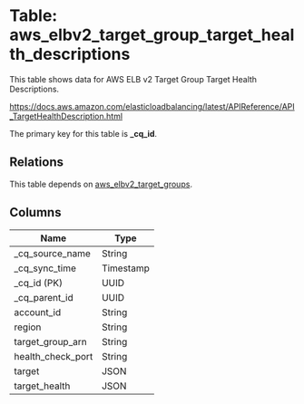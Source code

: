 # Table: aws_elbv2_target_group_target_health_descriptions

This table shows data for AWS ELB v2 Target Group Target Health Descriptions.

https://docs.aws.amazon.com/elasticloadbalancing/latest/APIReference/API_TargetHealthDescription.html

The primary key for this table is **_cq_id**.

## Relations

This table depends on [aws_elbv2_target_groups](aws_elbv2_target_groups).

## Columns

| Name          | Type          |
| ------------- | ------------- |
|_cq_source_name|String|
|_cq_sync_time|Timestamp|
|_cq_id (PK)|UUID|
|_cq_parent_id|UUID|
|account_id|String|
|region|String|
|target_group_arn|String|
|health_check_port|String|
|target|JSON|
|target_health|JSON|